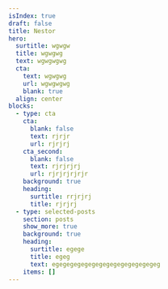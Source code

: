 ```yaml
---
isIndex: true
draft: false
title: Nestor
hero:
  surtitle: wgwgw
  title: wgwgwg
  text: wgwgwgwg
  cta:
    text: wgwgwg
    url: wgwgwgwg
    blank: true
  align: center
blocks:
  - type: cta
    cta:
      blank: false
      text: rjrjr
      url: rjrjrj
    cta_second:
      blank: false
      text: rjrjrjrj
      url: rjrjrjrjrjr
    background: true
    heading:
      surtitle: rrjrjrj
      title: rjrjrj
  - type: selected-posts
    section: posts
    show_more: true
    background: true
    heading:
      surtitle: egege
      title: egeg
      text: egegegegegegegegegegegegegegeg
    items: []
---
```

